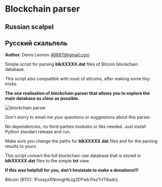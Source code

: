 # Blockchain parser

## Russian scalpel
## Русский скальпель

**Author:** Denis Leonov <466611@gmail.com>

Simple script for parsing **blkXXXXX.dat** files of Bitcoin blockchain database.

This script also compatible with most of altcoins, after making some tiny tricks.

**The one realisation of blockchain parser that allows you to explore the main database as close as possible.**

![blockchain parser](https://hsto.org/getpro/habr/post_images/dad/899/889/dad89988966ca08db3223bbc9b2afc90.jpg)

Don't worry to email me your questions or suggestions about this parser.

No dependencies, no third-parties modules or libs needed. Just install Python standart release and run.

Make sure you change the paths for **blkXXXXX.dat** files and for the parsing results to yours.

This script convert the full blockchain raw database that is stored in **blkXXXXX.dat** files to the simple **txt** view.

**If this was helpfull for you, don't hesistate to make a donations!!!**

Bitcoin (BTC): 1FvssyzXNnmgHbJg2DYwb7rkzTrtT8adcL
